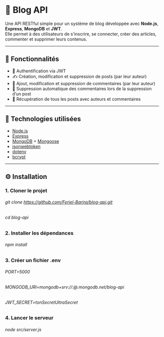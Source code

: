 # 📝 Blog API

Une API RESTful simple pour un système de blog développée avec **Node.js**, **Express**, **MongoDB** et **JWT**.  
Elle permet à des utilisateurs de s'inscrire, se connecter, créer des articles, commenter et supprimer leurs contenus.

---

## 🚀 Fonctionnalités

- 🔐 Authentification via JWT
- ✍️ Création, modification et suppression de posts (par leur auteur)
- 💬 Ajout, modification et suppression de commentaires (par leur auteur)
- 🧼 Suppression automatique des commentaires lors de la suppression d’un post
- 🔎 Récupération de tous les posts avec auteurs et commentaires

---

## 🧱 Technologies utilisées

- [Node.js](https://nodejs.org/)
- [Express](https://expressjs.com/)
- [MongoDB](https://www.mongodb.com/) + [Mongoose](https://mongoosejs.com/)
- [jsonwebtoken](https://github.com/auth0/node-jsonwebtoken)
- [dotenv](https://github.com/motdotla/dotenv)
- [bcrypt](https://github.com/kelektiv/node.bcrypt.js)

---

## ⚙️ Installation

### 1. Cloner le projet
###### git clone https://github.com/Feriel-Barira/blog-api.git
######  cd blog-api
### 2. Installer les dépendances
######  npm install
### 3. Créer un fichier .env
######  PORT=5000
######  MONGODB_URI=mongodb+srv://<username>:<password>@<cluster>.mongodb.net/blog-api
######  JWT_SECRET=tonSecretUltraSecret
### 4. Lancer le serveur
######  node src/server.js

